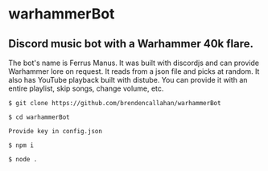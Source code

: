 # warhammerBot
## Discord music bot with a Warhammer 40k flare.

The bot's name is Ferrus Manus. It was built with discordjs and can provide Warhammer lore on request. It reads from a json file and picks at random. It also has YouTube playback built with distube. You can provide it with an entire playlist, skip songs, change volume, etc.

`$ git clone https://github.com/brendencallahan/warhammerBot`  

`$ cd warhammerBot`  

`Provide key in config.json`  

`$ npm i`  

`$ node .`  

